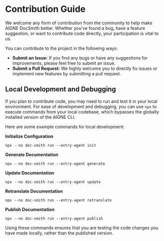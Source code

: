 # Contribution Guide

We welcome any form of contribution from the community to help make AIGNE DocSmith better. Whether you've found a bug, have a feature suggestion, or want to contribute code directly, your participation is vital to us.

You can contribute to the project in the following ways:

- **Submit an Issue:** If you find any bugs or have any suggestions for improvements, please feel free to submit an issue.
- **Submit a Pull Request:** We highly welcome you to directly fix issues or implement new features by submitting a pull request.

## Local Development and Debugging

If you plan to contribute code, you may need to run and test it in your local environment. For ease of development and debugging, you can use `npx` to execute commands from your local codebase, which bypasses the globally installed version of the AIGNE CLI.

Here are some example commands for local development:

**Initialize Configuration**
```shell
npx --no doc-smith run --entry-agent init
```

**Generate Documentation**
```shell
npx --no doc-smith run --entry-agent generate
```

**Update Documentation**
```shell
npx --no doc-smith run --entry-agent update
```

**Retranslate Documentation**
```shell
npx --no doc-smith run --entry-agent retranslate
```

**Publish Documentation**
```shell
npx --no doc-smith run --entry-agent publish
```

Using these commands ensures that you are testing the code changes you have made locally, rather than the published version.